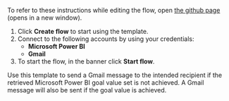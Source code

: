 To refer to these instructions while editing the flow, open [the github page](https://github.com/ot4i/app-connect-templates/blob/master/resources/markdown/Send%20a%20Gmail%20message%20when%20the%20Microsoft%20Power%20BI%20target%20goal%20value%20is%20either%20achieved%20or%20failed_instructions.md) (opens in a new window).

1. Click **Create flow** to start using the template.
2. Connect to the following accounts by using your credentials:
   - **Microsoft Power BI**
   - **Gmail**
3. To start the flow, in the banner click **Start flow**.

Use this template to send a Gmail message to the intended recipient if the retrieved Microsoft Power BI goal value set is not achieved. A Gmail message will also be sent if the goal value is achieved.
